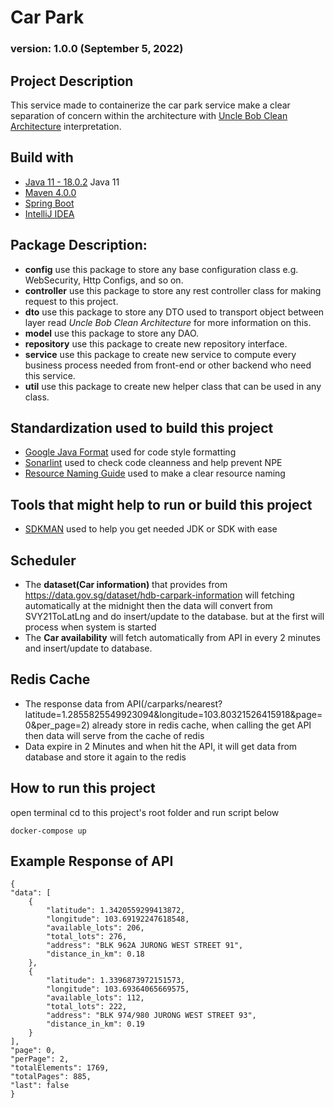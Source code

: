 # Car Park
### version: 1.0.0 (September 5, 2022)

## Project Description

This service made to containerize the car park service make a clear separation
of concern within the architecture with [Uncle Bob Clean Architecture](https://www.baeldung.com/spring-boot-clean-architecture) interpretation.

## Build with

- [Java 11 - 18.0.2](https://adoptopenjdk.net/) Java 11 
- [Maven 4.0.0](https://maven.apache.org/)
- [Spring Boot](https://spring.io/projects/spring-boot)
- [IntelliJ IDEA](https://www.jetbrains.com/idea/)

## Package Description:
* **config** use this package to store any base configuration class e.g. WebSecurity, Http Configs, and so on.
* **controller** use this package to store any rest controller class for making request to this project.
* **dto** use this package to store any DTO used to transport object between layer read _Uncle Bob Clean Architecture_ for more information on this.
* **model** use this package to store any DAO.
* **repository** use this package to create new repository interface.
* **service** use this package to create new service to compute every business process needed from front-end or other backend who need this service.
* **util** use this package to create new helper class that can be used in any class.

## Standardization used to build this project

- [Google Java Format](https://github.com/google/google-java-format) used for code style formatting
- [Sonarlint](https://www.sonarlint.org/) used to check code cleanness and help prevent NPE
- [Resource Naming Guide](https://restfulapi.net/resource-naming/) used to make a clear resource naming

## Tools that might help to run or build this project

- [SDKMAN](https://sdkman.io/) used to help you get needed JDK or SDK with ease

## Scheduler
- The **dataset(Car information)** that provides from https://data.gov.sg/dataset/hdb-carpark-information will fetching automatically at the midnight then the data will convert from SVY21ToLatLng and do insert/update to the database. but at the first will process when system is started
- The **Car availability** will fetch automatically from API in every 2 minutes and insert/update to database.

## Redis Cache
- The response data from API(/carparks/nearest?latitude=1.2855825549923094&longitude=103.80321526415918&page=0&per_page=2) already store in redis cache, when calling the get API then data will serve from the cache of redis
- Data expire in 2 Minutes and when hit the API, it will get data from database and store it again to the redis

## How to run this project
open terminal cd to this project's root folder and run script below

    docker-compose up

## Example Response of API
    {
    "data": [
        {
            "latitude": 1.3420559299413872,
            "longitude": 103.69192247618548,
            "available_lots": 206,
            "total_lots": 276,
            "address": "BLK 962A JURONG WEST STREET 91",
            "distance_in_km": 0.18
        },
        {
            "latitude": 1.3396873972151573,
            "longitude": 103.69364065669575,
            "available_lots": 112,
            "total_lots": 222,
            "address": "BLK 974/980 JURONG WEST STREET 93",
            "distance_in_km": 0.19
        }
    ],
    "page": 0,
    "perPage": 2,
    "totalElements": 1769,
    "totalPages": 885,
    "last": false
    }
